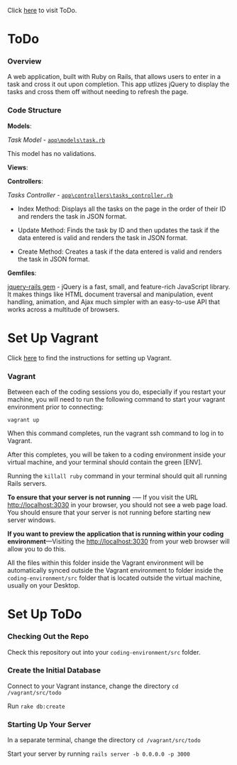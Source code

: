 Click [here](https://todoster-zoe-kramer.herokuapp.com/) to visit ToDo.

# ToDo

### Overview

A web application, built with Ruby on Rails, that allows users to enter in a task and cross it out upon completion. This app utlizes jQuery to display the tasks and cross them off without needing to refresh the page. 

### Code Structure

**Models**:

*Task Model* - [`app\models\task.rb`](https://github.com/ZoeBKramer/todo/blob/master/app/models/task.rb)

This model has no validations. 

**Views**:

**Controllers**:

*Tasks Controller* - [`app\controllers\tasks_controller.rb`](https://github.com/ZoeBKramer/todo/blob/master/app/controllers/tasks_controller.rb)

* Index Method: Displays all the tasks on the page in the order of their ID and renders the task in JSON format.  

* Update Method: Finds the task by ID and then updates the task if the data entered is valid and renders the task in JSON format. 

* Create Method: Creates a task if the data entered is valid and renders the task in JSON format.

**Gemfiles**:

[jquery-rails gem](https://github.com/rails/jquery-rails) - jQuery is a fast, small, and feature-rich JavaScript library. It makes things like HTML document traversal and manipulation, event handling, animation, and Ajax much simpler with an easy-to-use API that works across a multitude of browsers.

# Set Up Vagrant

Click [here](https://github.com/university-bootcamp/coding-environment/blob/master/windows-vagrant.md) to find the instructions for setting up Vagrant.

### Vagrant

Between each of the coding sessions you do, especially if you restart your machine, you will need to run the following command to start your vagrant environment prior to connecting:

`vagrant up`

When this command completes, run the vagrant ssh command to log in to Vagrant.

After this completes, you will be taken to a coding environment inside your virtual machine, and your terminal should contain the green [ENV].

Running the `killall ruby` command in your terminal should quit all running Rails servers.

**To ensure that your server is not running** -— If you visit the URL [http://localhost:3030](http://localhost:3030) in your browser, you should not see a web page load. You should ensure that your server is not running before starting new server windows.

**If you want to preview the application that is running within your coding environment**—Visiting the [http://localhost:3030](http://localhost:3030) from your web browser will allow you to do this.

All the files within this folder inside the Vagrant environment will be automatically synced outside the Vagrant environment to folder inside the `coding-environment/src` folder that is located outside the virtual machine, usually on your Desktop.

# Set Up ToDo

### Checking Out the Repo

Check this repository out into your `coding-environment/src` folder. 

### Create the Initial Database

Connect to your Vagrant instance, change the directory `cd /vagrant/src/todo`

Run `rake db:create`

### Starting Up Your Server

In a separate terminal, change the directory `cd /vagrant/src/todo`

Start your server by running `rails server -b 0.0.0.0 -p 3000`
